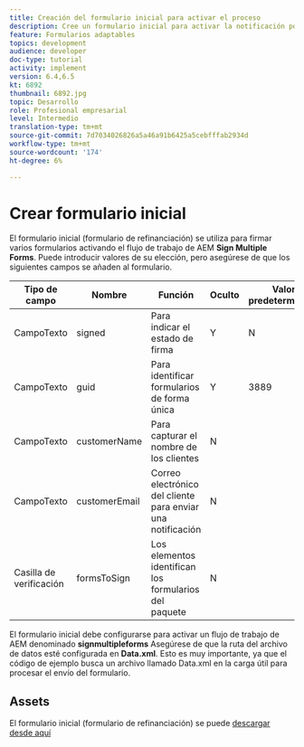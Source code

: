 ```yaml
---
title: Creación del formulario inicial para activar el proceso
description: Cree un formulario inicial para activar la notificación por correo electrónico para iniciar el proceso de firma.
feature: Formularios adaptables
topics: development
audience: developer
doc-type: tutorial
activity: implement
version: 6.4,6.5
kt: 6892
thumbnail: 6892.jpg
topic: Desarrollo
role: Profesional empresarial
level: Intermedio
translation-type: tm+mt
source-git-commit: 7d7034026826a5a46a91b6425a5cebfffab2934d
workflow-type: tm+mt
source-wordcount: '174'
ht-degree: 6%

---
```



# Crear formulario inicial

El formulario inicial (formulario de refinanciación) se utiliza para firmar varios formularios activando el flujo de trabajo de AEM **Sign Multiple Forms**. Puede introducir valores de su elección, pero asegúrese de que los siguientes campos se añaden al formulario.



| Tipo de campo | Nombre | Función | Oculto | Valor predeterminado |
------------------------|---------------------------------------|--------------------|--------|-----------------
| CampoTexto | signed | Para indicar el estado de firma | Y | N |
| CampoTexto | guid | Para identificar formularios de forma única | Y | 3889 |
| CampoTexto | customerName | Para capturar el nombre de los clientes | N |
| CampoTexto | customerEmail | Correo electrónico del cliente para enviar una notificación | N |
| Casilla de verificación | formsToSign | Los elementos identifican los formularios del paquete | N |



El formulario inicial debe configurarse para activar un flujo de trabajo de AEM denominado **signmultipleforms**
Asegúrese de que la ruta del archivo de datos esté configurada en **Data.xml**. Esto es muy importante, ya que el código de ejemplo busca un archivo llamado Data.xml en la carga útil para procesar el envío del formulario.

## Assets

El formulario inicial (formulario de refinanciación) se puede [descargar desde aquí](assets/refinance-form.zip)





